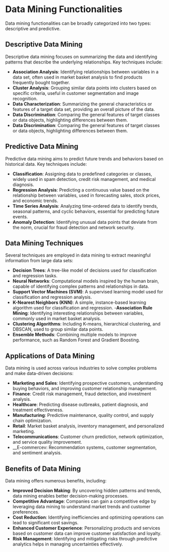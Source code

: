 # Data Mining Functionalities
Data mining functionalities can be broadly categorized into two types: descriptive and predictive.

## Descriptive Data Mining
Descriptive data mining focuses on summarizing the data and identifying patterns that describe the underlying relationships. Key techniques include:

- __Association Analysis__: Identifying relationships between variables in a data set, often used in market basket analysis to find products frequently bought together.
- __Cluster Analysis__: Grouping similar data points into clusters based on specific criteria, useful in customer segmentation and image recognition.
- __Data Characterization__: Summarizing the general characteristics or features of a target data set, providing an overall picture of the data.
- __Data Discrimination__: Comparing the general features of target classes or data objects, highlighting differences between them.
- __Data Discrimination__: Comparing the general features of target classes or data objects, highlighting differences between them.

## Predictive Data Mining
Predictive data mining aims to predict future trends and behaviors based on historical data. Key techniques include:

- __Classification__: Assigning data to predefined categories or classes, widely used in spam detection, credit risk management, and medical diagnosis.
- __Regression Analysis__: Predicting a continuous value based on the relationship between variables, used in forecasting sales, stock prices, and economic trends.
- __Time Series Analysis__: Analyzing time-ordered data to identify trends, seasonal patterns, and cyclic behaviors, essential for predicting future events.
- __Anomaly Detection__: Identifying unusual data points that deviate from the norm, crucial for fraud detection and network security.

## Data Mining Techniques
Several techniques are employed in data mining to extract meaningful information from large data sets:

- __Decision Trees__: A tree-like model of decisions used for classification and regression tasks.
- __Neural Networks__: Computational models inspired by the human brain, capable of identifying complex patterns and relationships in data.
- __Support Vector Machines (SVM)__: A supervised learning model used for classification and regression analysis.
- __K-Nearest Neighbors (KNN)__: A simple, instance-based learning algorithm used for classification and regression.
 -__Association Rule Mining__: Identifying interesting relationships between variables, commonly used in market basket analysis.
- __Clustering Algorithms__: Including K-means, hierarchical clustering, and DBSCAN, used to group similar data points.
- __Ensemble Methods__: Combining multiple models to improve performance, such as Random Forest and Gradient Boosting.


## Applications of Data Mining
Data mining is used across various industries to solve complex problems and make data-driven decisions:

- __Marketing and Sales__: Identifying prospective customers, understanding buying behaviors, and improving customer relationship management.
- __Finance__: Credit risk management, fraud detection, and investment analysis.
- __Healthcare__: Predicting disease outbreaks, patient diagnosis, and treatment effectiveness.
- __Manufacturing__: Predictive maintenance, quality control, and supply chain optimization.
- __Retail__: Market basket analysis, inventory management, and personalized marketing.
- __Telecommunications__: Customer churn prediction, network optimization, and service quality improvement.
- __E-commercev: Recommendation systems, customer segmentation, and sentiment analysis.

## Benefits of Data Mining
Data mining offers numerous benefits, including:

- __Improved Decision Making__: By uncovering hidden patterns and trends, data mining enables better decision-making processes.
- __Competitive Advantage__: Companies can gain a competitive edge by leveraging data mining to understand market trends and customer preferences.
- __Cost Reduction__: Identifying inefficiencies and optimizing operations can lead to significant cost savings.
- __Enhanced Customer Experience__: Personalizing products and services based on customer data can improve customer satisfaction and loyalty.
- __Risk Management__: Identifying and mitigating risks through predictive analytics helps in managing uncertainties effectively.
